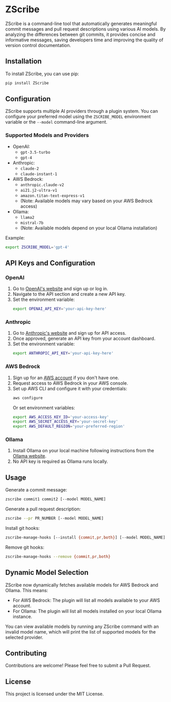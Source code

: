 # ZScribe

ZScribe is a command-line tool that automatically generates meaningful commit messages and pull request descriptions using various AI models. By analyzing the differences between git commits, it provides concise and informative messages, saving developers time and improving the quality of version control documentation.

## Installation

To install ZScribe, you can use pip:

```bash
pip install ZScribe
```

## Configuration

ZScribe supports multiple AI providers through a plugin system. You can configure your preferred model using the `ZSCRIBE_MODEL` environment variable or the `--model` command-line argument.

### Supported Models and Providers

- OpenAI:
  - `gpt-3.5-turbo`
  - `gpt-4`
- Anthropic:
  - `claude-2`
  - `claude-instant-1`
- AWS Bedrock:
  - `anthropic.claude-v2`
  - `ai21.j2-ultra-v1`
  - `amazon.titan-text-express-v1`
  - (Note: Available models may vary based on your AWS Bedrock access)
- Ollama:
  - `llama2`
  - `mistral-7b`
  - (Note: Available models depend on your local Ollama installation)

Example:
```bash
export ZSCRIBE_MODEL='gpt-4'
```

## API Keys and Configuration

### OpenAI

1. Go to [OpenAI's website](https://openai.com/) and sign up or log in.
2. Navigate to the API section and create a new API key.
3. Set the environment variable:
   ```bash
   export OPENAI_API_KEY='your-api-key-here'
   ```

### Anthropic

1. Go to [Anthropic's website](https://www.anthropic.com/) and sign up for API access.
2. Once approved, generate an API key from your account dashboard.
3. Set the environment variable:
   ```bash
   export ANTHROPIC_API_KEY='your-api-key-here'
   ```

### AWS Bedrock

1. Sign up for an [AWS account](https://aws.amazon.com/) if you don't have one.
2. Request access to AWS Bedrock in your AWS console.
3. Set up AWS CLI and configure it with your credentials:
   ```bash
   aws configure
   ```
   Or set environment variables:
   ```bash
   export AWS_ACCESS_KEY_ID='your-access-key'
   export AWS_SECRET_ACCESS_KEY='your-secret-key'
   export AWS_DEFAULT_REGION='your-preferred-region'
   ```

### Ollama

1. Install Ollama on your local machine following instructions from the [Ollama website](https://ollama.ai/).
2. No API key is required as Ollama runs locally.

## Usage

Generate a commit message:
```bash
zscribe commit1 commit2 [--model MODEL_NAME]
```

Generate a pull request description:
```bash
zscribe --pr PR_NUMBER [--model MODEL_NAME]
```

Install git hooks:
```bash
zscribe-manage-hooks [--install {commit,pr,both}] [--model MODEL_NAME]
```

Remove git hooks:
```bash
zscribe-manage-hooks --remove {commit,pr,both}
```

## Dynamic Model Selection

ZScribe now dynamically fetches available models for AWS Bedrock and Ollama. This means:

- For AWS Bedrock: The plugin will list all models available to your AWS account.
- For Ollama: The plugin will list all models installed on your local Ollama instance.

You can view available models by running any ZScribe command with an invalid model name, which will print the list of supported models for the selected provider.

## Contributing

Contributions are welcome! Please feel free to submit a Pull Request.

## License

This project is licensed under the MIT License.